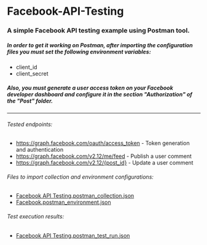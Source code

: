 # Facebook-API-Testing

### A simple Facebook API testing example using Postman tool.

##### In order to get it working on Postman, after importing the configuration files you must set the following environment variables:
- client_id
- client_secret

##### Also, you must generate a user access token on your Facebook developer dashboard and configure it in the section "Authorization" of the "Post" folder.

---

###### Tested endpoints:
- https://graph.facebook.com/oauth/access_token - Token generation and authentication
- https://graph.facebook.com/v2.12/me/feed - Publish a user comment
- https://graph.facebook.com/v2.12/{post_id} - Update a user comment

###### Files to import collection and environment configurations:
- [Facebook API Testing.postman_collection.json](Facebook%20API%20Testing.postman_collection.json)
- [Facebook.postman_environment.json](Facebook.postman_environment.json)

###### Test execution results:
- [Facebook API Testing.postman_test_run.json](Facebook%20API%20Testing.postman_test_run.json)

